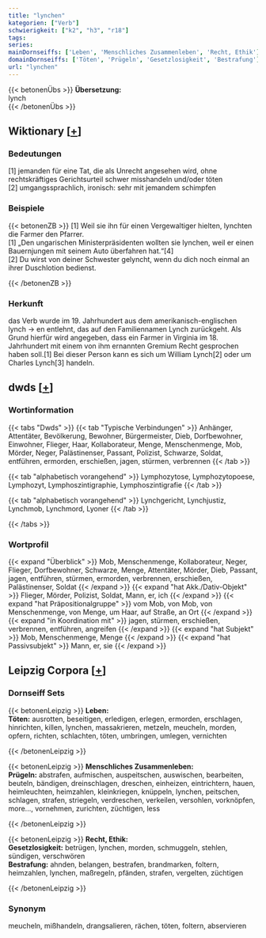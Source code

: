 ```yaml
---
title: "lynchen"
kategorien: ["Verb"]
schwierigkeit: ["k2", "h3", "r18"]
tags:
series:
mainDornseiffs: ['Leben', 'Menschliches Zusammenleben', 'Recht, Ethik']
domainDornseiffs: ['Töten', 'Prügeln', 'Gesetzlosigkeit', 'Bestrafung']
url: "lynchen"
---
```


{{< betonenÜbs >}}
**Übersetzung:**  
lynch  
{{< /betonenÜbs >}}

## Wiktionary [[+](https://de.wiktionary.org/wiki/lynchen)]

### Bedeutungen
[1] jemanden für eine Tat, die als Unrecht angesehen wird, ohne rechtskräftiges Gerichtsurteil schwer misshandeln und/oder töten  
[2] umgangssprachlich, ironisch: sehr mit jemandem schimpfen  

### Beispiele
{{< betonenZB >}}
[1] Weil sie ihn für einen Vergewaltiger hielten, lynchten die Farmer den Pfarrer.  
[1] „Den ungarischen Ministerpräsidenten wollten sie lynchen, weil er einen Bauernjungen mit seinem Auto überfahren hat.“[4]  
[2] Du wirst von deiner Schwester gelyncht, wenn du dich noch einmal an ihrer Duschlotion bedienst.  

{{< /betonenZB >}}
### Herkunft
das Verb wurde im 19. Jahrhundert aus dem amerikanisch-englischen lynch → en entlehnt, das auf den Familiennamen Lynch zurückgeht. Als Grund hierfür wird angegeben, dass ein Farmer in Virginia im 18. Jahrhundert mit einem von ihm ernannten Gremium Recht gesprochen haben soll.[1] Bei dieser Person kann es sich um William Lynch[2] oder um Charles Lynch[3] handeln.  



## dwds [[+](https://www.dwds.de/wb/lynchen)]

### Wortinformation
{{< tabs "Dwds" >}}
{{< tab "Typische Verbindungen" >}}
Anhänger, Attentäter, Bevölkerung, Bewohner, Bürgermeister, Dieb, Dorfbewohner, Einwohner, Flieger, Haar, Kollaborateur, Menge, Menschenmenge, Mob, Mörder, Neger, Palästinenser, Passant, Polizist, Schwarze, Soldat, entführen, ermorden, erschießen, jagen, stürmen, verbrennen
{{< /tab >}}

{{< tab "alphabetisch vorangehend" >}}
Lymphozytose, Lymphozytopoese, Lymphozyt, Lymphoszintigraphie, Lymphoszintigrafie
{{< /tab >}}

{{< tab "alphabetisch vorangehend" >}}
Lynchgericht, Lynchjustiz, Lynchmob, Lynchmord, Lyoner
{{< /tab >}}

{{< /tabs >}}

### Wortprofil
{{< expand "Überblick" >}} Mob, Menschenmenge, Kollaborateur, Neger, Flieger, Dorfbewohner, Schwarze, Menge, Attentäter, Mörder, Dieb, Passant, jagen, entführen, stürmen, ermorden, verbrennen, erschießen, Palästinenser, Soldat {{< /expand >}}
{{< expand "hat Akk./Dativ-Objekt" >}} Flieger, Mörder, Polizist, Soldat, Mann, er, ich {{< /expand >}}
{{< expand "hat Präpositionalgruppe" >}} vom Mob, von Mob, von Menschenmenge, von Menge, um Haar, auf Straße, an Ort {{< /expand >}}
{{< expand "in Koordination mit" >}} jagen, stürmen, erschießen, verbrennen, entführen, angreifen {{< /expand >}}
{{< expand "hat Subjekt" >}} Mob, Menschenmenge, Menge {{< /expand >}}
{{< expand "hat Passivsubjekt" >}} Mann, er, sie {{< /expand >}}

## Leipzig Corpora [[+](https://corpora.uni-leipzig.de/en/res?word=lynchen&corpusId=deu_newscrawl-public_2018)]

### Dornseiff Sets
{{< betonenLeipzig >}}
**Leben:**  
**Töten:** ausrotten, beseitigen, erledigen, erlegen, ermorden, erschlagen, hinrichten, killen, lynchen, massakrieren, metzeln, meucheln, morden, opfern, richten, schlachten, töten, umbringen, umlegen, vernichten  

{{< /betonenLeipzig >}}


{{< betonenLeipzig >}}
**Menschliches Zusammenleben:**  
**Prügeln:** abstrafen, aufmischen, auspeitschen, auswischen, bearbeiten, beuteln, bändigen, dreinschlagen, dreschen, einheizen, eintrichtern, hauen, heimleuchten, heimzahlen, kleinkriegen, knüppeln, lynchen, peitschen, schlagen, strafen, striegeln, verdreschen, verkeilen, versohlen, vorknöpfen, more..., vornehmen, zurichten, züchtigen, less  

{{< /betonenLeipzig >}}


{{< betonenLeipzig >}}
**Recht, Ethik:**  
**Gesetzlosigkeit:** betrügen, lynchen, morden, schmuggeln, stehlen, sündigen, verschwören  
**Bestrafung:** ahnden, belangen, bestrafen, brandmarken, foltern, heimzahlen, lynchen, maßregeln, pfänden, strafen, vergelten, züchtigen  

{{< /betonenLeipzig >}}

### Synonym
meucheln, mißhandeln, drangsalieren, rächen, töten, foltern, abservieren


